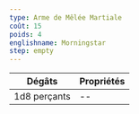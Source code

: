```yaml
---
type: Arme de Mêlée Martiale
coût: 15
poids: 4
englishname: Morningstar
step: empty
---
```


| Dégâts       | Propriétés |
| ------------ | ---------- |
| 1d8 perçants | --         |
